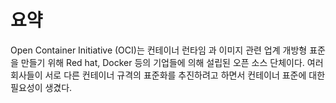 # 요약
Open Container Initiative (OCI)는 컨테이너 런타임 과 이미지 관련 업계 개방형 표준을 만들기 위해 Red hat, Docker 등의 기업들에 의해 설립된 오픈 소스 단체이다. 여러 회사들이 서로 다른 컨테이너 규격의 표준화를 추진하려고 하면서 컨테이너 표준에 대한 필요성이 생겼다.